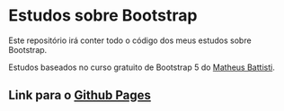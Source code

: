 <h1>Estudos sobre Bootstrap</h1>

<p>Este repositório irá conter todo o código dos meus estudos sobre Bootstrap.</p>
<p>Estudos baseados no curso gratuito de Bootstrap 5 do <a href="https://www.youtube.com/watch?v=jJUpJA1GJHw&ab_channel=MatheusBattisti-HoradeCodar" target="_blank">Matheus Battisti</a>.</p>

<h2>Link para o <a href="https://fabaohs.github.io/estudo-bootstrap">Github Pages</a></h2>
